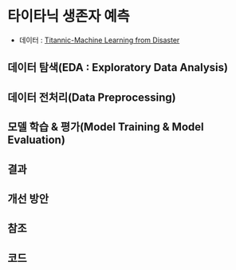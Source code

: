 # 타이타닉 생존자 예측
- 데이터 : [Titannic-Machine Learning from Disaster](https://www.kaggle.com/competitions/titanic/data)
## 데이터 탐색(EDA : Exploratory Data Analysis)
## 데이터 전처리(Data Preprocessing)
## 모델 학습 & 평가(Model Training & Model Evaluation)
## 결과
## 개선 방안
## 참조
## 코드